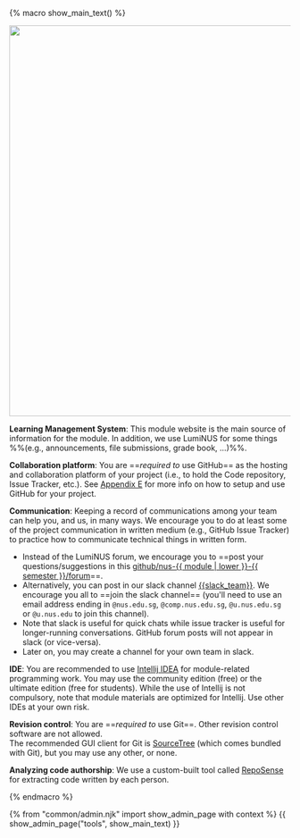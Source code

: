 {% macro show_main_text() %}
<div id="main">

<img src="{{baseUrl}}/admin/images/toolsList.png" style="width: 700px"><br>

**Learning Management System**: This module website is the main source of information for the module. In addition, we use LumiNUS for some things %%(e.g., announcements, file submissions, grade book, ...)%%.

**Collaboration platform**: You are ==_required to_ use GitHub== as the hosting and collaboration platform of your project (i.e., to hold the Code repository, Issue Tracker, etc.). See [Appendix E]({{baseUrl}}/admin/index.html#admin-appendixE-github) for more info on how to setup and use GitHub for your project.

<div id="communication">

**Communication**: Keeping a record of communications among your team can help you, and us, in many ways. We encourage you to do at least some of the project communication in written medium (e.g., GitHub Issue Tracker) to practice how to communicate technical things in written form.
 * Instead of the LumiNUS forum, we encourage you to ==post your questions/suggestions in this [github/nus-{{ module | lower }}-{{ semester }}/forum]({{module_org}}/forum/issues)==.
 * Alternatively, you can post in our slack channel [{{slack_team}}]({{slack_team}}). We encourage you all to ==join the slack channel== (you'll need to use an email address ending in `@nus.edu.sg`, `@comp.nus.edu.sg`, `@u.nus.edu.sg` or `@u.nus.edu` to join this channel).
 * Note that slack is useful for quick chats while issue tracker is useful for longer-running conversations. GitHub forum posts will not appear in slack (or vice-versa). 
 * Later on, you may create a channel for your own team in slack. 
 
</div>

**IDE**: You are recommended to use [Intellij IDEA](https://www.jetbrains.com/idea/) for module-related programming work. You may use the community edition (free) or the ultimate edition (free for students). While the use of Intellij is not compulsory, note that module materials are optimized for Intellij. Use other IDEs at your own risk. 

**Revision control**: You are ==_required to_ use Git==. Other revision control software are not allowed.  
The recommended GUI client for Git is [SourceTree](https://www.sourcetreeapp.com/) (which comes bundled with Git), but you may use any other, or none.

**Analyzing code authorship**: We use a custom-built tool called [RepoSense](https://github.com/reposense/RepoSense) for extracting code written by each person.

<div class="indented-level2">
<panel type="seamless" header="##### Using RepoSense">
  <include src="reposenseCompatibility.md#main" />
</panel>
</div>

</div>
{% endmacro %}

{% from "common/admin.njk" import show_admin_page with context %}
{{ show_admin_page("tools", show_main_text) }}